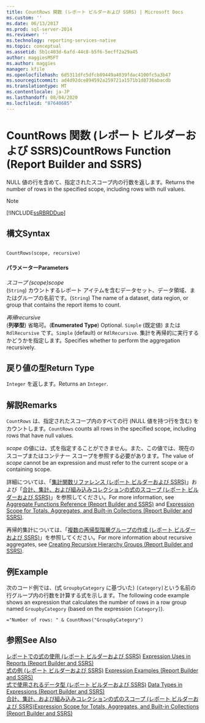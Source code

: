 ```yaml
---
title: CountRows 関数 (レポート ビルダーおよび SSRS) | Microsoft Docs
ms.custom: ''
ms.date: 06/13/2017
ms.prod: sql-server-2014
ms.reviewer: ''
ms.technology: reporting-services-native
ms.topic: conceptual
ms.assetid: 5b1c403d-6afd-44c8-b5f6-5ecff2a29a45
author: maggiesMSFT
ms.author: maggies
manager: kfile
ms.openlocfilehash: 6d5311dfc5dfcb89449a4039fdac4100fc5a3b47
ms.sourcegitcommit: ad4d92dce894592a259721a1571b1d8736abacdb
ms.translationtype: MT
ms.contentlocale: ja-JP
ms.lasthandoff: 08/04/2020
ms.locfileid: "87640685"
---
```

# <a name="countrows-function-report-builder-and-ssrs"></a><span data-ttu-id="7466e-102">CountRows 関数 (レポート ビルダーおよび SSRS)</span><span class="sxs-lookup"><span data-stu-id="7466e-102">CountRows Function (Report Builder and SSRS)</span></span>
  <span data-ttu-id="7466e-103">NULL 値の行を含めて、指定されたスコープ内の行数を返します。</span><span class="sxs-lookup"><span data-stu-id="7466e-103">Returns the number of rows in the specified scope, including rows with null values.</span></span>  
  
> [!NOTE]  
>  [!INCLUDE[ssRBRDDup](../../includes/ssrbrddup-md.md)]  
  
## <a name="syntax"></a><span data-ttu-id="7466e-104">構文</span><span class="sxs-lookup"><span data-stu-id="7466e-104">Syntax</span></span>  
  
```  
  
CountRows(scope, recursive)  
```  
  
#### <a name="parameters"></a><span data-ttu-id="7466e-105">パラメーター</span><span class="sxs-lookup"><span data-stu-id="7466e-105">Parameters</span></span>  
 <span data-ttu-id="7466e-106">*スコープ (scope)*</span><span class="sxs-lookup"><span data-stu-id="7466e-106">*scope*</span></span>  
 <span data-ttu-id="7466e-107">(`String`) カウントするレポート アイテムを含むデータセット、データ領域、またはグループの名前です。</span><span class="sxs-lookup"><span data-stu-id="7466e-107">(`String`) The name of a dataset, data region, or group that contains the report items to count.</span></span>  
  
 <span data-ttu-id="7466e-108">*再帰*</span><span class="sxs-lookup"><span data-stu-id="7466e-108">*recursive*</span></span>  
 <span data-ttu-id="7466e-109">(**列挙型**) 省略可。</span><span class="sxs-lookup"><span data-stu-id="7466e-109">(**Enumerated Type**) Optional.</span></span> <span data-ttu-id="7466e-110">`Simple` (既定値) または `RdlRecursive` です。</span><span class="sxs-lookup"><span data-stu-id="7466e-110">`Simple` (default) or `RdlRecursive`.</span></span> <span data-ttu-id="7466e-111">集計を再帰的に実行するかどうかを指定します。</span><span class="sxs-lookup"><span data-stu-id="7466e-111">Specifies whether to perform the aggregation recursively.</span></span>  
  
## <a name="return-type"></a><span data-ttu-id="7466e-112">戻り値の型</span><span class="sxs-lookup"><span data-stu-id="7466e-112">Return Type</span></span>  
 <span data-ttu-id="7466e-113">`Integer` を返します。</span><span class="sxs-lookup"><span data-stu-id="7466e-113">Returns an `Integer`.</span></span>  
  
## <a name="remarks"></a><span data-ttu-id="7466e-114">解説</span><span class="sxs-lookup"><span data-stu-id="7466e-114">Remarks</span></span>  
 <span data-ttu-id="7466e-115">`CountRows` は、指定されたスコープ内のすべての行 (NULL 値を持つ行を含む) をカウントします。</span><span class="sxs-lookup"><span data-stu-id="7466e-115">`CountRows` counts all rows in the specified scope, including rows that have null values.</span></span>  
  
 <span data-ttu-id="7466e-116">*scope* の値には、式を指定することができません。また、この値では、現在のスコープまたはコンテナー スコープを参照する必要があります。</span><span class="sxs-lookup"><span data-stu-id="7466e-116">The value of *scope* cannot be an expression and must refer to the current scope or a containing scope.</span></span>  
  
 <span data-ttu-id="7466e-117">詳細については、「[集計関数リファレンス &#40;レポート ビルダーおよび SSRS&#41;](report-builder-functions-aggregate-functions-reference.md)」および「[合計、集計、および組み込みコレクションの式のスコープ &#40;レポート ビルダーおよび SSRS&#41;](expression-scope-for-totals-aggregates-and-built-in-collections.md)」を参照してください。</span><span class="sxs-lookup"><span data-stu-id="7466e-117">For more information, see [Aggregate Functions Reference &#40;Report Builder and SSRS&#41;](report-builder-functions-aggregate-functions-reference.md) and [Expression Scope for Totals, Aggregates, and Built-in Collections &#40;Report Builder and SSRS&#41;](expression-scope-for-totals-aggregates-and-built-in-collections.md).</span></span>  
  
 <span data-ttu-id="7466e-118">再帰的集計については、「[複数の再帰型階層グループの作成 &#40;レポート ビルダーおよび SSRS&#41;](creating-recursive-hierarchy-groups-report-builder-and-ssrs.md)」を参照してください。</span><span class="sxs-lookup"><span data-stu-id="7466e-118">For more information about recursive aggregates, see [Creating Recursive Hierarchy Groups &#40;Report Builder and SSRS&#41;](creating-recursive-hierarchy-groups-report-builder-and-ssrs.md).</span></span>  
  
## <a name="example"></a><span data-ttu-id="7466e-119">例</span><span class="sxs-lookup"><span data-stu-id="7466e-119">Example</span></span>  
 <span data-ttu-id="7466e-120">次のコード例では、(式 `GroupbyCategory` に基づいた) `[Category]`という名前の行グループ内の行数を計算する式を示します。</span><span class="sxs-lookup"><span data-stu-id="7466e-120">The following code example shows an expression that calculates the number of rows in a row group named `GroupbyCategory` (based on the expression `[Category]`).</span></span>  
  
```  
="Number of rows: " & CountRows("GroupbyCategory")  
```  
  
## <a name="see-also"></a><span data-ttu-id="7466e-121">参照</span><span class="sxs-lookup"><span data-stu-id="7466e-121">See Also</span></span>  
 <span data-ttu-id="7466e-122">[レポートでの式の使用 (レポート ビルダーおよび SSRS)](expression-uses-in-reports-report-builder-and-ssrs.md) </span><span class="sxs-lookup"><span data-stu-id="7466e-122">[Expression Uses in Reports &#40;Report Builder and SSRS&#41;](expression-uses-in-reports-report-builder-and-ssrs.md) </span></span>  
 <span data-ttu-id="7466e-123">[式の例 (レポート ビルダーおよび SSRS)](expression-examples-report-builder-and-ssrs.md) </span><span class="sxs-lookup"><span data-stu-id="7466e-123">[Expression Examples &#40;Report Builder and SSRS&#41;](expression-examples-report-builder-and-ssrs.md) </span></span>  
 <span data-ttu-id="7466e-124">[式で使用されるデータ型 &#40;レポート ビルダーおよび SSRS&#41;](expressions-report-builder-and-ssrs.md) </span><span class="sxs-lookup"><span data-stu-id="7466e-124">[Data Types in Expressions &#40;Report Builder and SSRS&#41;](expressions-report-builder-and-ssrs.md) </span></span>  
 [<span data-ttu-id="7466e-125">合計、集計、および組み込みコレクションの式のスコープ (レポート ビルダーおよび SSRS)</span><span class="sxs-lookup"><span data-stu-id="7466e-125">Expression Scope for Totals, Aggregates, and Built-in Collections &#40;Report Builder and SSRS&#41;</span></span>](expression-scope-for-totals-aggregates-and-built-in-collections.md)  
  
  
